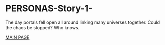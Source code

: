 # PERSONAS-Story-1-
The day portals fell open all around linking many universes together. Could the chaos be stopped? Who knows.

<a href="index.html">MAIN PAGE</a>
